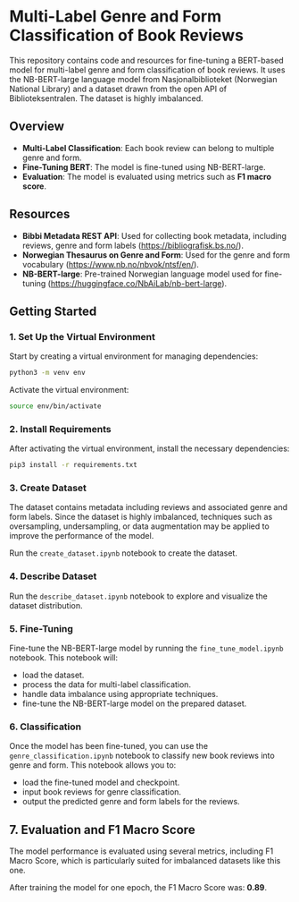# Multi-Label Genre and Form Classification of Book Reviews

This repository contains code and resources for fine-tuning a BERT-based model for multi-label genre and form
classification of book reviews. It uses the NB-BERT-large language model from Nasjonalbiblioteket (Norwegian National
Library) and a dataset drawn from the open API of Biblioteksentralen. The dataset is highly imbalanced.

## Overview

- **Multi-Label Classification**: Each book review can belong to multiple genre and form.
- **Fine-Tuning BERT**: The model is fine-tuned using NB-BERT-large.
- **Evaluation**: The model is evaluated using metrics such as **F1 macro score**.

## Resources

- **Bibbi Metadata REST API**: Used for collecting book metadata, including reviews, genre and form
  labels (https://bibliografisk.bs.no/).
- **Norwegian Thesaurus on Genre and Form**: Used for the genre and form
  vocabulary (https://www.nb.no/nbvok/ntsf/en/).
- **NB-BERT-large**: Pre-trained Norwegian language model used for
  fine-tuning (https://huggingface.co/NbAiLab/nb-bert-large).

## Getting Started

### 1. Set Up the Virtual Environment

Start by creating a virtual environment for managing dependencies:

```bash
python3 -m venv env
```

Activate the virtual environment:

```bash
source env/bin/activate
```

### 2. Install Requirements

After activating the virtual environment, install the necessary dependencies:

```bash
pip3 install -r requirements.txt
```

### 3. Create Dataset

The dataset contains metadata including reviews and associated genre and form labels. Since the dataset is highly
imbalanced, techniques such as oversampling, undersampling, or data augmentation may be applied to improve the
performance of the model.

Run the ```create_dataset.ipynb``` notebook to create the dataset.

### 4. Describe Dataset

Run the ```describe_dataset.ipynb``` notebook to explore and visualize the dataset distribution.

### 5. Fine-Tuning

Fine-tune the NB-BERT-large model by running the ```fine_tune_model.ipynb``` notebook. This notebook will:

* load the dataset.
* process the data for multi-label classification.
* handle data imbalance using appropriate techniques.
* fine-tune the NB-BERT-large model on the prepared dataset.

### 6. Classification

Once the model has been fine-tuned, you can use the ```genre_classification.ipynb``` notebook to classify new book
reviews into genre and form. This notebook allows you to:

- load the fine-tuned model and checkpoint.
- input book reviews for genre classification.
- output the predicted genre and form labels for the reviews.

## 7. Evaluation and F1 Macro Score

The model performance is evaluated using several metrics, including F1 Macro Score, which is particularly suited for
imbalanced datasets like this one.

After training the model for one epoch, the F1 Macro Score was: **0.89**.
